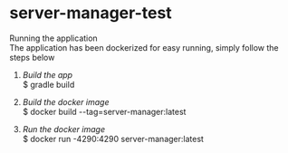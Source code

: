 # server-manager-test


Running the application \
The application has been dockerized for easy running, simply follow the steps below

1. *Build the app* \
$ gradle build

2. *Build the docker image* \
$ docker build --tag=server-manager:latest

3. *Run the docker image* \
$ docker run -4290:4290 server-manager:latest 
